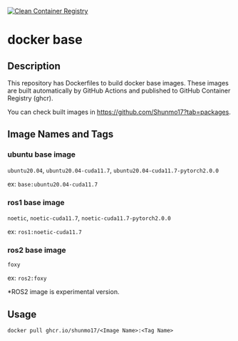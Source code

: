 [![Clean Container Registry](https://github.com/Shunmo17/docker_base/actions/workflows/clean_repo.yml/badge.svg?branch=master)](https://github.com/Shunmo17/docker_base/actions/workflows/clean_repo.yml)

# docker base

## Description

This repository has Dockerfiles to build docker base images. These images are built automatically by GitHub Actions and published to GitHub Container Registry (ghcr). 

You can check built images in https://github.com/Shunmo17?tab=packages.

## Image Names and Tags

### ubuntu base image

`ubuntu20.04`, `ubuntu20.04-cuda11.7`, `ubuntu20.04-cuda11.7-pytorch2.0.0`

ex: `base:ubuntu20.04-cuda11.7`

### ros1 base image

`noetic`, `noetic-cuda11.7`, `noetic-cuda11.7-pytorch2.0.0`

ex: `ros1:noetic-cuda11.7`

### ros2 base image

`foxy`

ex: `ros2:foxy`

*ROS2 image is experimental version. 


## Usage

```
docker pull ghcr.io/shunmo17/<Image Name>:<Tag Name>
```
